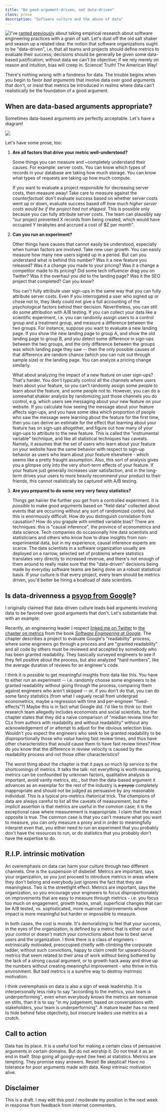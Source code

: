 ```yaml
---
title: "Be good-argument-driven, not data-driven"
class: prose
description: "Software culture and the abuse of data"
---
```


<img src="../images/dropCapI.jpg" alt="I" class="dropCap"/>'ve [ranted previously](2019-10-13-software-development-and-the-false-promise-of-science.html) about taking empirical research about software engineering practices with a grain of salt. Let's dust off the old salt shaker and season up a related idea: the notion that software organizations ought to be "data-driven", i.e. that all teams and projects should define metrics to evaluate their success; decisions should be generally be given some data-based justification; without data we can't be objective; if we rely merely on reason and intuition, bias will creep in. Science! Truth! The American Way!

There's nothing wrong with a fondness for data. The trouble begins when you begin to favor *bad arguments* that involve data over good arguments that don't, or insist that metrics be introduced in realms where data can’t realistically be the foundation of a good argument. 

## When are data-based arguments appropriate?

Sometimes data-based arguments are perfectly acceptable. Let's have a diagram!

![](../images/appropriate-data.svg)

Let's have some prose, too:

1. **Are all factors that drive your metric well-understood?**

    Some things you can measure and ~completely understand their causes. For example: server costs. You can know which types of records in your database are taking how much storage. You can know what types of requests are taking up how much compute.

    If you want to evaluate a project responsible for decreasing server costs, then measure away! Take care to measure against the *counterfactual*: don't evaluate success based on whether server costs went up or down, evaluate success based off *how much higher server costs would be if the project had not shipped*. This is possible only because you can fully attribute server costs. The team can plausibly say "our project prevented X records from being created, which would have occupied Y terabytes and accrued a cost of $Z per month".

2. **Can you run an experiment?**

    Other things have causes that cannot easily be understood, especially when human factors are involved. Take new user growth. You can easily measure how many new users signed up in a period. But can you understand what is behind this number? Was it a new feature you released? Was it a change you made to your pricing? Was it a change a competitor made to its pricing? Did some tech influencer drag you on Twitter? Was it the overhaul you did to the landing page? Was it the SEO project that completed? Can you know?

    You can't fully attribute user sign-ups in the same way that you can fully attribute server costs. Even if you interrogated a user who signed up or chose not to, they likely could not give a full accounting of the psychological factors behind their decision. Nevertheless, you can still do some attribution with A/B testing. If you can collect your data like a scientific experiment, i.e. you can randomly assign users to a control group and a treatment group, and measure a difference between the two groups. For instance, suppose you want to evaluate a new landing page. If you show the new landing page to group A, and show the old landing page to group B, and you detect some difference in sign-ups between the two groups, and the only difference between the groups was which landing page they saw -- then the only possible causes of that difference are random chance (which you can rule out through sample size) or the landing page. You can analyze a pricing change similarly.

    What about analyzing the impact of a new feature on user sign-ups? That's harder. You don't typically control all the channels where users learn about your feature, so you can't randomly assign some people to learn about the feature, and some people not to. However, you can do a somewhat shakier analysis by randomizing just those channels you do control, e.g. which users see messaging about your new feature on your website. If you calculate how seeing the message about your feature affects sign-ups, and you have some idea which proportion of people who saw the message were learning about the feature for the first time, then you can derive an estimate for the effect that learning about your feature has on sign-ups altogether, and figure out how many of your sign-ups to attribute to the new feature. This is called the "instrumental variable" technique, and like all statistical techniques has caveats. Namely, it assumes that the set of users who learn about your feature on your website have the same behavior with respect to sign-up behavior as users who learn about your feature elsewhere - which seems like a pretty fraught assumption. Also, this sort of analysis gives you a glimpse only into the very short-term effects of your feature. If your feature just generally increases user satisfaction, and in the long-term drives your users to more heavily recommend your product to their friends, this cannot realistically be captured with A/B testing.

3. **Are you prepared to do some very very fancy statistics?**

    Things get hairier the further you get from a controlled experiment. It is *possible* to make good arguments based on "field data" collected about events that are occurring without any sort of randomized control, but this is enormously difficult. How do you distinguish correlation from causation? How do you grapple with omitted variable bias? There are techniques: this is "causal inference", the province of econometrics and data science. Tech companies do occasionally hire data scientists and statisticians and others who know how to draw insights from non-experimental data, but in my experience, causal inference experts are scarce. The data scientists in a software organization usually are deployed on a narrow, selected set of problems where statistics translates very directly to increased revenue, and there's not enough of them around to really make sure that the "data-driven" decisions being made by everyday software teams are being done on a robust statistical basis. If your culture is that every project, every team should be metrics driven, you'd better be hiring a boatload of data scientists.

## Is data-drivenness a [psyop from Google](https://twitter.com/sundarpichai/status/1543328071532523521)?

I originally claimed that data-driven culture leads bad arguments involving data to be favored over good arguments that don't. Let's substantiate that with an example:

Recently, an engineering leader I respect [linked me on Twitter](https://twitter.com/skamille/status/1551750953300271104) to [the chapter on metrics](https://abseil.io/resources/swe-book/html/ch07.html#signals) from the book [_Software Engineering at Google_](https://abseil.io/resources/swe-book). The chapter describes a project to evaluate Google's "readability" process, where some engineers go through a process and are "granted readability" and all code by others must be reviewed and accepted by somebody who has been granted readability. They basically surveyed engineers to see if they felt positive about the process, but also analyzed "hard numbers", like the average duration of reviews for an engineer's code.

I think it is *possible* to get meaningful insights from data like this. You have to either run an experiment -- i.e. randomly choose some engineers to be granted readability without going through the process, comparing them against engineers who aren't skipped -- or, if you don't do that, you can do some fancy statistics (from what I vaguely recall from undergrad econometrics, maybe a regression with time and per-engineer "fixed-effects"?) Maybe this is in fact what Google did. I'd like to think so: their research team allegedly includes economists and social scientists, but the chapter states that they did a naïve comparison of "median review time for CLs from authors with readability and without readability" without any acknowledgement of or attempt to adjust for the obvious selection bias. Wouldn't you expect the engineers who seek to be granted readability to be disproportionally those who *value* having fast review times, and thus have other characteristics that would cause them to have fast review times? How do you know that the difference in review velocity is caused by the readability process and not those other characteristics?

The worst thing about the chapter is that it pays so much lip service to the shortcomings of metrics. It talks the talk: not everything is worth measuring, metrics can be confounded by unknown factors, qualitative analysis is important, avoid vanity metrics, etc., but then the data-based argument it advances as an exemplar for the rest of the industry is ~~a psyop~~ completely inappropriate and should not be judged as persuasive by any reasonable individual. This is a typical pro-metrics rhetorical trick. The champions of data are always careful to list all the caveats of measurement, but the implicit assertion is that metrics are useful in the common case; it is the exceptional case where measurement is inappropriate. I claim that the exact opposite is true. The common case is that you can't measure what you want to measure, you can only measure a proxy and in order to meaningfully interpret even that, you either need to run an experiment that you probably don't have the resources to run, or do statistics that you probably don't have the expertise to do.

## R.I.P. intrinsic motivation

An overemphasis on data can harm your culture through two different channels. One is the suspension of disbelief. Metrics are important, says your organization, so you just proceed to introduce metrics in areas where they don't belong and everybody just ignores the fact that they are meaningless. Two is the streetlight effect. Metrics are important, says the organization, so you encourage your engineers to focus disproportionately on improvements that are easy to measure through metrics - i.e. you focus too much on engagement, growth hacks, small, superficial changes that can be A/B tested, vs. sophisticated, more nuanced improvements whose impact is more meaningful but harder or impossible to measure.

In both cases, the cost is morale. It's demoralizing to feel that your success, in the eyes of the organization, is defined by a metric that is either out of your control or doesn't match your convictions about how to best serve users and the organization. I think there is a class of engineers - extrinsically motivated, preoccupied chiefly with climbing the corporate ladder, without such convictions, happy to claim credit for upward-bound metrics that seem related to their area of work without being bothered by the lack of a strong causal argument, or to growth hack away and drive up the numbers without creating meaningful improvement - who thrive in this environment. But bad metrics is a surefire way to destroy instrinsic motivation.

I think overemphasis on data is also a sign of weak leadership. It is interpersonally less risky to say "according to the metrics, your team is underperforming", even when everybody knows the metrics are nonsense on stilts, than it is to say "in my judgement, based on conversations with stakeholders, your team is underperforming". A mature leader has no need to hide behind false objectivity, but insecure leaders use metrics as a crutch.

## Call to action

Data has its place. It is a useful tool for making a certain class of persuasive arguments in certain domains. But do not worship it. Do not treat it as an end in itself. Stop going all googly-eyed (tee hee) at statistics. Metrics are tempting. They promise easy answers. Resist! Be skeptical! Have no tolerance for poor arguments made with data. Keep intrinsic motivation alive.

## Disclaimer

This is a draft. I may edit this post / moderate my position in the next week in response from feedback from internet commenters.
